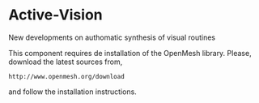 # Active-Vision
New developments on authomatic synthesis of visual routines 

This component requires de installation of the OpenMesh library. Please, download the latest sources from,

    http://www.openmesh.org/download
    
and follow the installation instructions.
